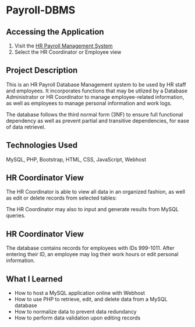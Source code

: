 # Payroll-DBMS

## Accessing the Application

1. Visit the [HR Payroll Management System](https://hr-payroll-management-system.000webhostapp.com/)
2. Select the HR Coordinator or Employee view

## Project Description
This is an HR Payroll Database Management system to be used by HR staff and employees. It incorporates functions that may be utlized by a Database Administrator
or HR Coordinator to manage employee-related information, as well as employees to manage personal information and work logs. 

The database follows the third normal form (3NF) to ensure full functional dependency as well as prevent partial and transitive dependencies, for ease of data retrievel. 

## Technologies Used
MySQL, PHP, Bootstrap, HTML, CSS, JavaScript, Webhost

## HR Coordinator View
The HR Coordinator is able to view all data in an organized fashion, as well as edit or delete records from selected tables:

The HR Coordinator may also to input and generate results from MySQL queries.

## HR Coordinator View
The database contains records for employees with IDs 999-1011. After entering their ID, an employee may log their work hours or edit personal information.


## What I Learned 
- How to host a MySQL application online with Webhost
- How to use PHP to retrieve, edit, and delete data from a MySQL database 
- How to normalize data to prevent data redundancy
- How to perform data validation upon editing records